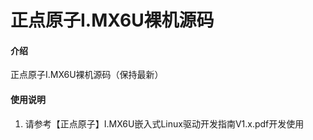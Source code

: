 # 正点原子I.MX6U裸机源码

#### 介绍
正点原子I.MX6U裸机源码（保持最新）

#### 使用说明

1.  请参考【正点原子】I.MX6U嵌入式Linux驱动开发指南V1.x.pdf开发使用